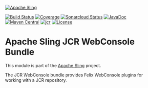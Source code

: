 [![Apache Sling](https://sling.apache.org/res/logos/sling.png)](https://sling.apache.org)

&#32;[![Build Status](https://ci-builds.apache.org/job/Sling/job/modules/job/sling-org-apache-sling-jcr-webconsole/job/master/badge/icon)](https://ci-builds.apache.org/job/Sling/job/modules/job/sling-org-apache-sling-jcr-webconsole/job/master/)&#32;[![Coverage](https://sonarcloud.io/api/project_badges/measure?project=apache_sling-org-apache-sling-jcr-webconsole&metric=coverage)](https://sonarcloud.io/dashboard?id=apache_sling-org-apache-sling-jcr-webconsole)&#32;[![Sonarcloud Status](https://sonarcloud.io/api/project_badges/measure?project=apache_sling-org-apache-sling-jcr-webconsole&metric=alert_status)](https://sonarcloud.io/dashboard?id=apache_sling-org-apache-sling-jcr-webconsole)&#32;[![JavaDoc](https://www.javadoc.io/badge/org.apache.sling/org.apache.sling.jcr.webconsole.svg)](https://www.javadoc.io/doc/org.apache.sling/org.apache.sling.jcr.webconsole)&#32;[![Maven Central](https://maven-badges.herokuapp.com/maven-central/org.apache.sling/org.apache.sling.jcr.webconsole/badge.svg)](https://search.maven.org/#search%7Cga%7C1%7Cg%3A%22org.apache.sling%22%20a%3A%22org.apache.sling.jcr.webconsole%22)&#32;[![jcr](https://sling.apache.org/badges/group-jcr.svg)](https://github.com/apache/sling-aggregator/blob/master/docs/groups/jcr.md) [![License](https://img.shields.io/badge/License-Apache%202.0-blue.svg)](https://www.apache.org/licenses/LICENSE-2.0)

# Apache Sling JCR WebConsole Bundle

This module is part of the [Apache Sling](https://sling.apache.org) project.

The JCR WebConsole bundle provides Felix WebConsole plugins for working with a JCR repository.
